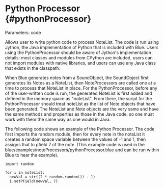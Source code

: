 Python Processor {#pythonProcessor}
================

Parameters: code

Allows user to write python code to process NoteList. The code is run
using Jython, the Java implementation of Python that is included with
Blue. Users using the PythonProcessor should be aware of Jython's
implementation details: most classes and modules from CPython are
included, users can not import modules with native libraries, and users
can use any Java class that exists in the classpath.

When Blue generates notes from a SoundObject, the SoundObject first
generates its Notes as a NoteList, then NoteProcessors are called one at
a time to process that NoteList in place. For the PythonProcessor,
before any of the user-written code is run, the generated NoteList is
first added and defined in the memory space as "noteList". From there,
the script for the PythonProcessor should treat noteList as the list of
Note objects that have been generated. The NoteList and Note objects are
the very same and have the same methods and properties as those in the
Java code, so one must work with them the same way as one would in Java.

The following code shows an example of the Python Processor. The code
first imports the random module, then for every note in the noteList it
creates a random space variable between the values of -1 and 1, then
assigns that to pfield 7 of the note. (This example code is used in the
blue/examples/noteProcessors/pythonProcessor.blue and can be run within
Blue to hear the example).

    import random

    for i in noteList:
      newVal = str((2 * random.random()) - 1)
      i.setPField(newVal, 7)
